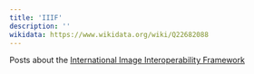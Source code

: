 ```yaml
---
title: 'IIIF'
description: ''
wikidata: https://www.wikidata.org/wiki/Q22682088
---
```


Posts about the [International Image Interoperability Framework](https://iiif.io/)
